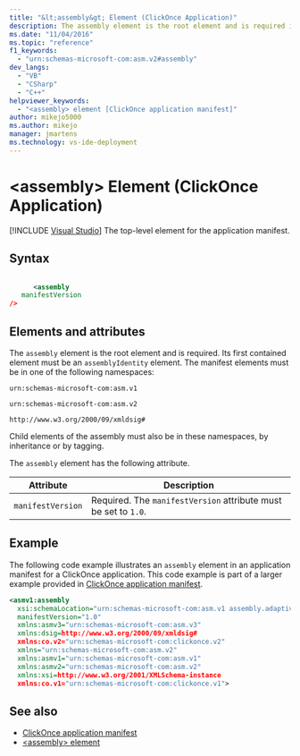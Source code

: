 ```yaml
---
title: "&lt;assembly&gt; Element (ClickOnce Application)"
description: The assembly element is the root element and is required in ClickOnce Application. Its first contained element must be an assemblyIdentity element.
ms.date: "11/04/2016"
ms.topic: "reference"
f1_keywords:
  - "urn:schemas-microsoft-com:asm.v2#assembly"
dev_langs:
  - "VB"
  - "CSharp"
  - "C++"
helpviewer_keywords:
  - "<assembly> element [ClickOnce application manifest]"
author: mikejo5000
ms.author: mikejo
manager: jmartens
ms.technology: vs-ide-deployment
---
```

# &lt;assembly&gt; Element (ClickOnce Application)

 [!INCLUDE [Visual Studio](~/includes/applies-to-version/vs-windows-only.md)]
The top-level element for the application manifest.

## Syntax

```xml

      <assembly
   manifestVersion
/>
```

## Elements and attributes
 The `assembly` element is the root element and is required. Its first contained element must be an `assemblyIdentity` element. The manifest elements must be in one of the following namespaces:

 `urn:schemas-microsoft-com:asm.v1`

 `urn:schemas-microsoft-com:asm.v2`

 `http://www.w3.org/2000/09/xmldsig#`

 Child elements of the assembly must also be in these namespaces, by inheritance or by tagging.

 The `assembly` element has the following attribute.

|Attribute|Description|
|---------------|-----------------|
|`manifestVersion`|Required. The `manifestVersion` attribute must be set to `1.0`.|

## Example
 The following code example illustrates an `assembly` element in an application manifest for a ClickOnce application. This code example is part of a larger example provided in [ClickOnce application manifest](../deployment/clickonce-application-manifest.md).

```xml
<asmv1:assembly
  xsi:schemaLocation="urn:schemas-microsoft-com:asm.v1 assembly.adaptive.xsd"
  manifestVersion="1.0"
  xmlns:asmv3="urn:schemas-microsoft-com:asm.v3"
  xmlns:dsig=http://www.w3.org/2000/09/xmldsig#
  xmlns:co.v2="urn:schemas-microsoft-com:clickonce.v2"
  xmlns="urn:schemas-microsoft-com:asm.v2"
  xmlns:asmv1="urn:schemas-microsoft-com:asm.v1"
  xmlns:asmv2="urn:schemas-microsoft-com:asm.v2"
  xmlns:xsi=http://www.w3.org/2001/XMLSchema-instance
  xmlns:co.v1="urn:schemas-microsoft-com:clickonce.v1">
```

## See also
- [ClickOnce application manifest](../deployment/clickonce-application-manifest.md)
- [\<assembly> element](../deployment/assembly-element-clickonce-deployment.md)
